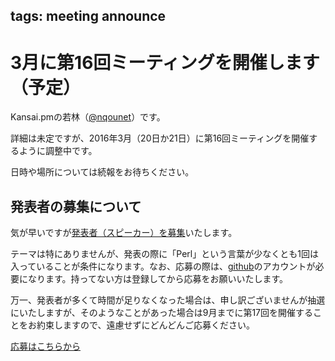 tags: meeting announce
---
# 3月に第16回ミーティングを開催します（予定）

Kansai.pmの若林（[@nqounet](https://twitter.com/nqounet)）です。

詳細は未定ですが、2016年3月（20日か21日）に第16回ミーティングを開催するように調整中です。

日時や場所については続報をお待ちください。

## 発表者の募集について

気が早いですが[発表者（スピーカー）を募集](https://github.com/kansai-pm/issues/issues/4)いたします。

テーマは特にありませんが、発表の際に「Perl」という言葉が少なくとも1回は入っていることが条件になります。なお、応募の際は、[github](https://github.com)のアカウントが必要になります。持ってない方は登録してから応募をお願いいたします。

万一、発表者が多くて時間が足りなくなった場合は、申し訳ございませんが抽選にいたしますが、そのようなことがあった場合は9月までに第17回を開催することをお約束しますので、遠慮せずにどんどんご応募ください。

<div class="text-center">
    <a href="https://github.com/kansai-pm/issues/issues/4" class="btn btn-lg btn-primary btn-block">応募はこちらから</a>
</div>
